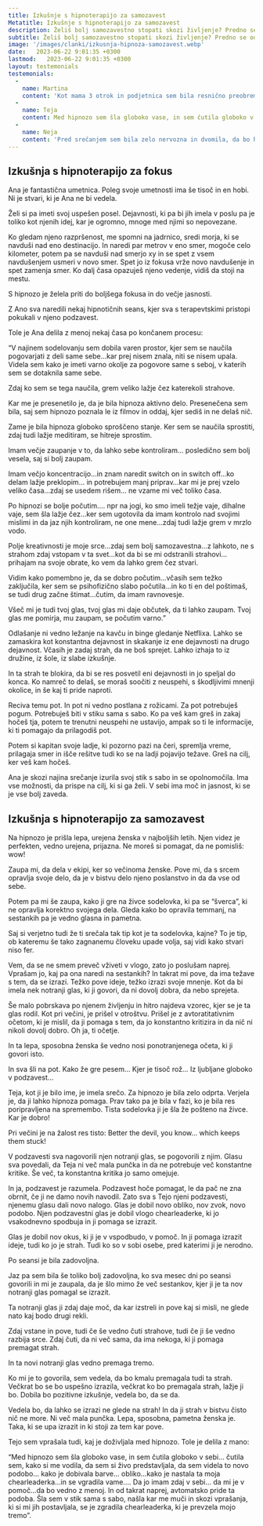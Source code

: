 ```yaml
---
title: Izkušnje s hipnoterapijo za samozavest
Metatitle: Izkušnje s hipnoterapijo za samozavest
description: Želiš bolj samozavestno stopati skozi življenje? Predno se odločiš za hipnozo za samozavest si preberi izkušnje strank s hipnozo za samozavest
subtitle: Želiš bolj samozavestno stopati skozi življenje? Predno se odločiš za hipnozo za samozavest si preberi izkušnje strank s hipnozo za samozavest
image: '/images/clanki/izkusnja-hipnoza-samozavest.webp'
date:   2023-06-22 9:01:35 +0300
lastmod:   2023-06-22 9:01:35 +0300
layout: testemonials
testemonials: 
  -  
    name: Martina
    content: 'Kot mama 3 otrok in podjetnica sem bila resnično preobremenjena. Tako sem bila vpeta v dnevne obveznosti, da sploh čutila nisem, da sem tik pred zlomom. Na seansi sem se tako zelo sprostila, da se je od tam naprej samo še zložilo kot domine. Končno lahko rečem ne strankam, poskrbim zase in to popolnoma brez slabe vesti. Resnično, resnično hvala za to!'        
  -  
    name: Teja
    content: Med hipnozo sem šla globoko vase, in sem čutila globoko v sebi… čutila sem, kako si me vodila, da sem si živo predstavljala, da sem videla to novo podobo… kako je dobivala barve… obliko…kako je nastala ta moja chearleaderka…in se vgradila vame…. Da jo imam zdaj v sebi… da mi je v pomoč…da bo vedno z menoj. In od takrat naprej, avtomatsko pride ta podoba. Šla sem v stik sama s sabo, našla kar me muči in skozi vprašanja, ki si mi jih postavljala, se je zgradila chearleaderka, ki je prevzela mojo tremo
  -  
    name: Neja
    content: 'Pred srečanjem sem bila zelo nervozna in dvomila, da bo hipnoza delovala zame. Jana je poskrbela, da sem se počutila zelo udobno in varno. Sprva sem bila zelo skeptična, vendar sem se že po eni sami seansi počutim veliko bolj samozavestno. Redno poslušam hipnotični posnetek in čutim kako samozavest vsak dan bolj in bolj raste v meni!'
---
```



## Izkušnja s hipnoterapijo za fokus

Ana je fantastična umetnica. Poleg svoje umetnosti ima še tisoč in en hobi. Ni je stvari, ki je Ana ne bi vedela.

Želi si pa imeti svoj uspešen posel. Dejavnosti, ki pa bi jih imela v poslu pa je toliko kot njenih idej, kar je ogromno, mnoge med njimi so nepovezane.

Ko gledam njeno razpršenost, me spomni na jadrnico, sredi morja, ki se navduši nad eno destinacijo. In naredi par metrov v eno smer, mogoče celo kilometer, potem pa se navduši nad smerjo xy in se spet z vsem navdušenjem usmeri v novo smer. Spet jo iz fokusa vrže novo navdušenje in spet zamenja smer. Ko dalj časa opazuješ njeno vedenje, vidiš da stoji na mestu.

S hipnozo je želela priti do boljšega fokusa in do večje jasnosti.

Z Ano sva naredili nekaj hipnotičnih seans, kjer sva s terapevtskimi pristopi pokukali v njeno podzavest.

Tole je Ana delila z menoj nekaj časa po končanem procesu:

“V najinem sodelovanju sem dobila varen prostor, kjer sem se naučila pogovarjati z deli same sebe…kar prej nisem znala, niti se nisem upala. Videla sem kako je imeti varno okolje za pogovore same s seboj, v katerih sem se dotaknila same sebe.

Zdaj ko sem se tega naučila, grem veliko lažje čez katerekoli strahove.

Kar me je presenetilo je, da je bila hipnoza aktivno delo. Presenečena sem bila, saj sem hipnozo poznala le iz filmov in oddaj, kjer sediš in ne delaš nič. 

Zame je bila hipnoza globoko sproščeno stanje. Ker sem se naučila sprostiti, zdaj tudi lažje meditiram, se hitreje sprostim.

Imam večje zaupanje v to, da lahko sebe kontroliram… posledično sem bolj vesela, saj si bolj zaupam.

Imam večjo koncentracijo…in znam naredit switch on in switch off…ko delam lažje preklopim… in potrebujem manj priprav…kar mi je prej vzelo veliko časa…zdaj se usedem rišem… ne vzame mi več toliko časa.

Po hipnozi se bolje počutim…. npr na jogi, ko smo imeli težje vaje, dihalne vaje, sem šla lažje čez…ker sem ugotovila da imam kontrolo nad svojimi mislimi in da jaz njih kontroliram, ne one mene…zdaj tudi lažje grem v mrzlo vodo. 

Polje kreativnosti je moje srce…zdaj sem bolj samozavestna…z lahkoto, ne s strahom zdaj vstopam v ta svet…kot da bi se mi odstranili strahovi…prihajam na svoje obrate, ko vem da lahko grem čez stvari.

Vidim kako pomembno je, da se dobro počutim…včasih sem težko zaključila, ker sem se psihofizično slabo počutila…in ko ti en del poštimaš, se tudi drug začne štimat…čutim, da imam ravnovesje.

Všeč mi je tudi tvoj glas, tvoj glas mi daje občutek, da ti lahko zaupam. Tvoj glas me pomirja, mu zaupam, se počutim varno.”

Odlašanje ni vedno ležanje na kavču in binge gledanje Netflixa. Lahko se zamaskira kot konstantna dejavnost in skakanje iz ene dejavnosti na drugo dejavnost. Včasih je zadaj strah, da ne boš sprejet. Lahko izhaja to iz družine, iz šole, iz slabe izkušnje.

In ta strah te blokira, da bi se res posvetil eni dejavnosti in jo speljal do konca. Ko namreč to delaš, se moraš soočiti z neuspehi, s škodljivimi mnenji okolice, in še kaj ti pride naproti.

Reciva temu pot. In pot ni vedno postlana z rožicami. Za pot potrebuješ pogum. Potrebuješ biti v stiku sama s sabo.
Ko pa veš kam greš in zakaj hočeš tja, potem te trenutni neuspehi ne ustavijo, ampak so ti le informacije, ki ti pomagajo da prilagodiš pot.

Potem si kapitan svoje ladje, ki pozorno pazi na čeri, spremlja vreme, prilagaja smer in išče rešitve tudi ko se na ladji pojavijo težave. Greš na cilj, ker veš kam hočeš.

Ana je skozi najina srečanje izurila svoj stik s sabo in se opolnomočila. Ima vse možnosti, da prispe na cilj, ki si ga želi. V sebi ima moč in jasnost, ki se je vse bolj zaveda.


## Izkušnja s hipnoterapijo za samozavest
Na hipnozo je prišla lepa, urejena ženska v najboljših letih. Njen videz je perfekten, vedno urejena, prijazna. Ne moreš si pomagat, da ne pomisliš: wow!

Zaupa mi, da dela v ekipi, ker so večinoma ženske. Pove mi, da s srcem opravlja svoje delo, da je v bistvu delo njeno poslanstvo in da da vse od sebe.

Potem pa mi še zaupa, kako ji gre na živce sodelovka, ki pa se “šverca”, ki ne opravlja korektno svojega dela. Gleda kako bo opravila temmanj, na sestankih pa je vedno glasna in pametna.

Saj si verjetno tudi že ti srečala tak tip kot je ta sodelovka, kajne? To je tip, ob kateremu še tako zagnanemu človeku upade volja, saj vidi kako stvari niso fer.

Vem, da se ne smem preveč vživeti v vlogo, zato jo poslušam naprej. Vprašam jo, kaj pa ona naredi na sestankih? 
In takrat mi pove, da ima težave s tem, da se izrazi. Težko pove ideje, težko izrazi svoje mnenje. Kot da bi imela nek notranji glas, ki ji govori, da ni dovolj dobra, da nebo sprejeta.

Še malo pobrskava po njenem življenju in hitro najdeva vzorec, kjer se je ta glas rodil. Kot pri večini, je prišel v otroštvu. Prišel je z avtoratitativnim očetom, ki je mislil, da ji pomaga s tem, da jo konstantno kritizira in da nič ni nikoli dovolj dobro. Oh ja, ti očetje. 

In ta lepa, sposobna ženska še vedno nosi ponotranjenega očeta, ki ji govori isto.

In sva šli na pot. Kako že gre pesem… Kjer je tisoč rož… Iz ljubljane globoko v podzavest…

Teja, kot ji je bilo ime, je imela srečo. Za hipnozo je bila zelo odprta. Verjela je, da ji lahko hipnoza pomaga. Prav tako pa je bila v fazi, ko je bila res poripravljena na spremembo. Tista sodelovka ji je šla že pošteno na živce. Kar je dobro!

Pri večini je na žalost res tisto: Better the devil, you know… which keeps them stuck!

V podzavesti sva nagovorili njen notranji glas, se pogovorili z njim. Glasu sva povedali, da Teja ni več mala punčka in da ne potrebuje več konstantne kritike. Še več, ta konstantna kritika jo samo omejuje.

In ja, podzavest je razumela. Podzavest hoče pomagat, le da pač ne zna obrnit, če ji ne damo novih navodil.
Zato sva s Tejo njeni podzavesti, njenemu glasu dali novo nalogo. Glas je dobil novo obliko, nov zvok, novo podobo. Njen podzavestni glas je dobil vlogo chearleaderke, ki jo vsakodnevno spodbuja in ji pomaga se izrazit. 

Glas je dobil nov okus, ki ji je v vspodbudo, v pomoč. In ji pomaga izrazit ideje, tudi ko jo je strah. Tudi ko so v sobi osebe, pred katerimi ji je nerodno.

Po seansi je bila zadovoljna.

Jaz pa sem bila še toliko bolj zadovoljna, ko sva mesec dni po seansi govorili in mi je zaupala, da je šlo mimo že več sestankov, kjer ji je ta nov notranji glas pomagal se izrazit. 

Ta notranji glas ji zdaj daje moč, da kar izstreli in pove kaj si misli, ne glede nato kaj bodo drugi rekli. 

Zdaj vstane in pove, tudi če še vedno čuti strahove, tudi če ji še vedno razbija srce. Zdaj čuti, da ni več sama, da ima nekoga, ki ji pomaga premagat strah. 

In ta novi notranji glas vedno premaga tremo.

Ko mi je to govorila, sem vedela, da bo kmalu premagala tudi ta strah. Večkrat bo se bo uspešno izrazila, večkrat ko bo premagala strah, lažje ji bo. Dobila bo pozitivne izkušnje, vedela bo, da se da. 

Vedela bo, da lahko se izrazi ne glede na strah! In da ji strah v bistvu čisto nič ne more. Ni več mala punčka. Lepa, sposobna, pametna ženska je. Taka, ki se upa izrazit in ki stoji za tem kar pove.

Tejo sem vprašala tudi, kaj je doživljala med hipnozo. Tole je delila z mano:

“Med hipnozo sem šla globoko vase, in sem čutila globoko v sebi… čutila sem, kako si me vodila, da sem si živo predstavljala, da sem videla to novo podobo… kako je dobivala barve… obliko…kako je nastala ta moja chearleaderka…in se vgradila vame…. Da jo imam zdaj v sebi… da mi je v pomoč…da bo vedno z menoj. In od takrat naprej, avtomatsko pride ta podoba. Šla sem v stik sama s sabo, našla kar me muči in skozi vprašanja, ki si mi jih postavljala, se je zgradila chearleaderka, ki je prevzela mojo tremo”.
>
